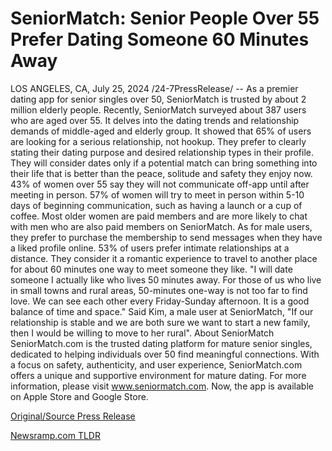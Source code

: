 # SeniorMatch: Senior People Over 55 Prefer Dating Someone 60 Minutes Away

LOS ANGELES, CA, July 25, 2024 /24-7PressRelease/ -- As a premier dating app for senior singles over 50, SeniorMatch is trusted by about 2 million elderly people. Recently, SeniorMatch surveyed about 387 users who are aged over 55. It delves into the dating trends and relationship demands of middle-aged and elderly group.  It showed that 65% of users are looking for a serious relationship, not hookup. They prefer to clearly stating their dating purpose and desired relationship types in their profile. They will consider dates only if a potential match can bring something into their life that is better than the peace, solitude and safety they enjoy now.  43% of women over 55 say they will not communicate off-app until after meeting in person. 57% of women will try to meet in person within 5-10 days of beginning communication, such as having a launch or a cup of coffee. Most older women are paid members and are more likely to chat with men who are also paid members on SeniorMatch. As for male users, they prefer to purchase the membership to send messages when they have a liked profile online.   53% of users prefer intimate relationships at a distance. They consider it a romantic experience to travel to another place for about 60 minutes one way to meet someone they like.   "I will date someone I actually like who lives 50 minutes away. For those of us who live in small towns and rural areas, 50-minutes one-way is not too far to find love. We can see each other every Friday-Sunday afternoon. It is a good balance of time and space." Said Kim, a male user at SeniorMatch, "If our relationship is stable and we are both sure we want to start a new family, then I would be willing to move to her rural".  About SeniorMatch  SeniorMatch.com is the trusted dating platform for mature senior singles, dedicated to helping individuals over 50 find meaningful connections. With a focus on safety, authenticity, and user experience, SeniorMatch.com offers a unique and supportive environment for mature dating.   For more information, please visit www.seniormatch.com. Now, the app is available on Apple Store and Google Store. 

[Original/Source Press Release](https://www.24-7pressrelease.com/press-release/512807/seniormatch-senior-people-over-55-prefer-dating-someone-60-minutes-away) 

[Newsramp.com TLDR](https://newsramp.com/None) 